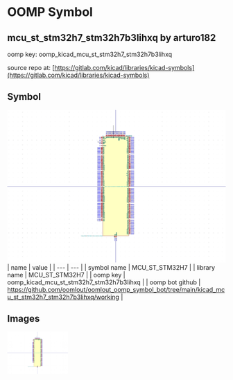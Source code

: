 # OOMP Symbol  
## mcu_st_stm32h7_stm32h7b3lihxq  by arturo182  
  
oomp key: oomp_kicad_mcu_st_stm32h7_stm32h7b3lihxq  
  
source repo at: [https://gitlab.com/kicad/libraries/kicad-symbols](https://gitlab.com/kicad/libraries/kicad-symbols)  
## Symbol  
  
[![working.png](working_600.png)](working.png)  
| name | value | 
| --- | --- | 
| symbol name | MCU_ST_STM32H7 | 
| library name | MCU_ST_STM32H7 | 
| oomp key | oomp_kicad_mcu_st_stm32h7_stm32h7b3lihxq | 
| oomp bot github | https://github.com/oomlout/oomlout_oomp_symbol_bot/tree/main/kicad_mcu_st_stm32h7_stm32h7b3lihxq/working | 
## Images  
  
[![working.png](working_140.png)](working.png)  
